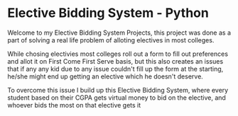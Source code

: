 # Elective Bidding System - Python

Welcome to my Elective Bidding System Projects, this project was done as a part of solving a real life problem of alloting electives in most colleges.

While chosing electivies most colleges roll out a form to fill out preferences and allot it on First Come First Serve basis, but this also creates an issues that if any any kid due to any issue couldn't fill up the form at the starting, he/she might end up getting an elective which he doesn't deserve.

To overcome this issue I build up this Elective Bidding System, where every student based on their CGPA gets virtual money to bid on the elective, and whoever bids the most on that elective gets it
